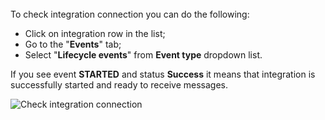 <br>
To check integration connection you can do the following:

- Click on integration row in the list;
- Go to the "**Events**" tab;
- Select "**Lifecycle events**" from **Event type** dropdown list.
 
If you see event **STARTED** and status **Success** it means that integration is successfully started and ready to receive messages.

![Check integration connection](https://img.thingsboard.io/devices-library/basic/integrations/check-integration-started.png)